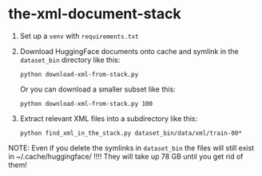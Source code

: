 # the-xml-document-stack

1. Set up a `venv` with `requirements.txt`

2. Download HuggingFace documents onto cache and symlink in
   the `dataset_bin` directory like this:

   `python download-xml-from-stack.py`

   Or you can download a smaller subset like this:

   `python download-xml-from-stack.py 100`

3. Extract relevant XML files into a subdirectory like this:

    `python find_xml_in_the_stack.py dataset_bin/data/xml/train-00*`


NOTE: Even if you delete the symlinks in `dataset_bin` the
      files will still exist in ~/.cache/huggingface/ !!!!
      They will take up 78 GB until you get rid of them!

     